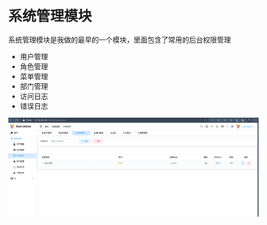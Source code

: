 # 系统管理模块



系统管理模块是我做的最早的一个模块，里面包含了常用的后台权限管理

- 用户管理
- 角色管理
- 菜单管理
- 部门管理
- 访问日志
- 错误日志



![功能预览](..\img\systemModule_01.png)
